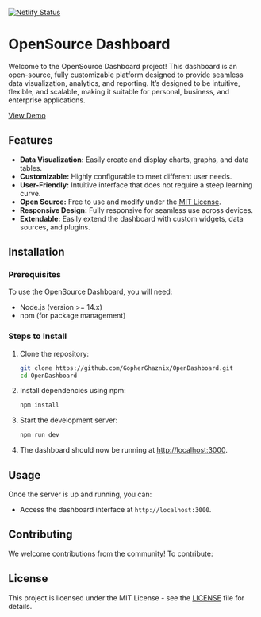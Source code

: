 [![Netlify Status](https://api.netlify.com/api/v1/badges/2a6c9957-5de8-4be0-b02f-dc9e51ca47eb/deploy-status)](https://app.netlify.com/sites/ghaznix-opendashboard/deploys)

# OpenSource Dashboard

Welcome to the OpenSource Dashboard project! This dashboard is an open-source, fully customizable platform designed to provide seamless data visualization, analytics, and reporting. It’s designed to be intuitive, flexible, and scalable, making it suitable for personal, business, and enterprise applications.

[View Demo](https://opendashboard.ghaznix.com/)

## Features

- **Data Visualization:** Easily create and display charts, graphs, and data tables.
- **Customizable:** Highly configurable to meet different user needs.
- **User-Friendly:** Intuitive interface that does not require a steep learning curve.
- **Open Source:** Free to use and modify under the [MIT License](LICENSE).
- **Responsive Design:** Fully responsive for seamless use across devices.
- **Extendable:** Easily extend the dashboard with custom widgets, data sources, and plugins.
  
## Installation

### Prerequisites

To use the OpenSource Dashboard, you will need:

- Node.js (version >= 14.x)
- npm (for package management)

### Steps to Install

1. Clone the repository:

   ```bash
   git clone https://github.com/GopherGhaznix/OpenDashboard.git
   cd OpenDashboard
   ```

2. Install dependencies using npm:

   ```bash
   npm install
   ```

3. Start the development server:

   ```bash
   npm run dev
   ```

4. The dashboard should now be running at [http://localhost:3000](http://localhost:3000).

## Usage

Once the server is up and running, you can:

- Access the dashboard interface at `http://localhost:3000`.

## Contributing

We welcome contributions from the community! To contribute:

## License

This project is licensed under the MIT License - see the [LICENSE](LICENSE) file for details.
